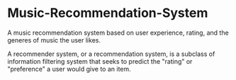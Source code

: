 # Music-Recommendation-System
A music recommendation system based on user experience, rating, and the generes of music the user likes.

A recommender system, or a recommendation system, is a subclass of information filtering system that seeks to predict the "rating" or "preference" a user would give to an item.
